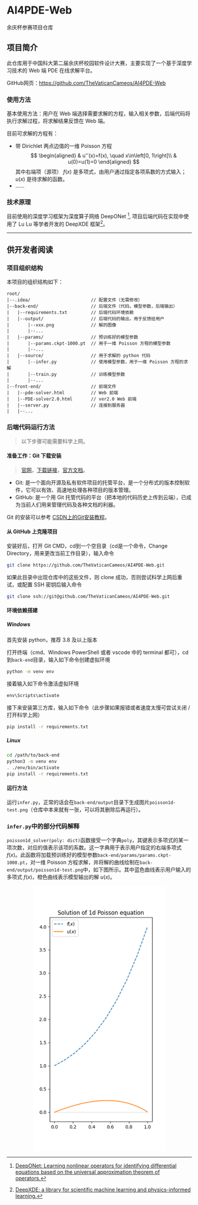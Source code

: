 # AI4PDE-Web

余庆杯参赛项目仓库

## 项目简介

此仓库用于中国科大第二届余庆杯校园软件设计大赛，主要实现了一个基于深度学习技术的 Web 端 PDE 在线求解平台。

GitHub网页：https://github.com/TheVaticanCameos/AI4PDE-Web

### 使用方法

基本使用方法：用户在 Web 端选择需要求解的方程，输入相关参数，后端代码将执行求解过程，将求解结果反馈在 Web 端。

目前可求解的方程有：
- 带 Dirichlet 两点边值的一维 Poisson 方程 $$ \begin{aligned}
    & u''(x)=f(x), \quad x\in\left[0, 1\right]\\
    & u(0)=u(1)=0
\end{aligned} $$ 其中右端项（源项） $f(x)$ 是多项式，由用户通过指定各项系数的方式输入； $u(x)$ 是待求解的函数。
- ......

### 技术原理

目前使用的深度学习框架为深度算子网络 DeepONet [^1], 项目后端代码在实现中使用了 Lu Lu 等学者开发的 DeepXDE 框架[^2]。

--------------------

## 供开发者阅读

### 项目组织结构

本项目的组织结构如下：
```
root/
|--.idea/                       // 配置文件（无需修改）
|--back-end/                    // 后端文件（代码，模型参数，后端输出）
|   |--requirements.txt         // 后端代码环境依赖
|   |--output/                  // 后端代码的输出，用于反馈给用户
|       |--xxx.png              // 解的图像
|       |--...
|   |--params/                  // 预训练好的模型参数
|       |--params.ckpt-1000.pt  // 用于一维 Poisson 方程的模型参数
|       |--...
|   |--source/                  // 用于求解的 python 代码
|       |--infer.py             // 使用模型参数，用于一维 Poisson 方程的求解
|       |--train.py             // 训练模型参数
|       |--...
|--front-end/                   // 前端文件
|   |--pde-solver.html          // Web 前端
|   |--PDE-solver2.0.html       // ver2.0 Web 前端
|   |--server.py                // 连接到服务器
|   |--...
```

### 后端代码运行方法

> 以下步骤可能需要科学上网。

#### 准备工作：Git 下载安装

> [官网](https://git-scm.com/)，[下载链接](https://https://git-scm.com/downloads)，[官方文档](https://https://git-scm.com/doc)。

- Git: 是一个面向开源及私有软件项目的托管平台，是一个分布式的版本控制软件，它可以有效、高速地处理各种项目的版本管理。
- GitHub: 是一个用 Git 托管代码的平台（把本地的代码历史上传到云端），已成为当前人们用来管理代码及各种文档的利器。

Git 的安装可以参考 [CSDN上的Git安装教程](https://blog.csdn.net/mukes/article/details/115693833)。

#### 从 GitHub 上克隆项目

安装好后，打开 Git CMD，cd到一个空目录（cd是一个命令，Change Directory，用来更改当前工作目录），输入命令
```bash
git clone https://github.com/TheVaticanCameos/AI4PDE-Web.git
```
如果此目录中出现仓库中的这些文件，则 clone 成功，否则尝试科学上网后重试，或配置 SSH 密钥后输入命令
```bash
git clone ssh://git@github.com/TheVaticanCameos/AI4PDE-Web.git
```

#### 环境依赖搭建

##### Windows

首先安装 python，推荐 3.8 及以上版本

打开终端（cmd、Windows PowerShell 或者 vscode 中的 terminal 都可），cd 到`back-end`目录，输入如下命令创建虚拟环境
```bat
python -m venv env
```
接着输入如下命令激活虚拟环境
```bat
env\Scripts\activate
```
接下来安装第三方库，输入如下命令（此步骤如果报错或者速度太慢可尝试关闭 / 打开科学上网）
```bat
pip install -r requirements.txt
```

##### Linux

```bash
cd /path/to/back-end
python3 -m venv env
. ./env/bin/activate
pip install -r requirements.txt
```

#### 运行方法

运行`infer.py`，正常的话会在`back-end/output`目录下生成图片`poisson1d-test.png`（仓库中本来就有一张，可以将其删除后再运行）。

### `infer.py`中的部分代码解释

`poisson1d_solver(poly: dict)`函数接受一个字典`poly`，其键表示多项式的某一项次数，对应的值表示该项的系数。这一字典用于表示用户指定的右端多项式 $f(x)$。此函数将加载预训练好的模型参数`back-end/params/params.ckpt-1000.pt`，对一维 Poisson 方程求解，并将解的曲线绘制在`back-end/output/poisson1d-test.png`中，如下图所示。其中蓝色曲线表示用户输入的多项式 $f(x)$，橙色曲线表示模型输出的解 $u(x)$。

<div  align="center">    
 <img src="back-end/output/poisson1d-test.png" style="zoom:90%" />
</div>


[^1]: [DeepONet: Learning nonlinear operators for identifying differential equations based on the universal approximation theorem of operators.](https://arxiv.org/abs/1910.03193)
[^2]: [DeepXDE: a library for scientific machine learning and physics-informed learning.](https://github.com/lululxvi/deepxde/tree/master)
